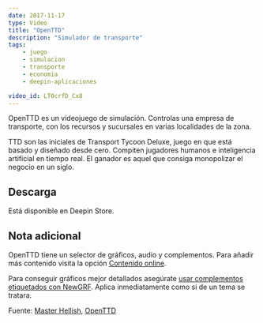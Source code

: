 ```yaml
---
date: 2017-11-17
type: Video
title: "OpenTTD"
description: "Simulador de transporte"
tags:
    - juego
    - simulacion
    - transporte
    - economia
    - deepin-aplicaciones

video_id: LT0crfD_Cx8
---
```


OpenTTD es un videojuego de simulación. Controlas una empresa de transporte, con los recursos y sucursales en varias localidades de la zona.

TTD son las iniciales de Transport Tycoon Deluxe, juego en que está basado y diseñado desde cero. Compiten jugadores humanos e inteligencia artificial en tiempo real. El ganador es aquel que consiga monopolizar el negocio en un siglo.

## Descarga

Está disponible en Deepin Store.

## Nota adicional

OpenTTD tiene un selector de gráficos, audio y complementos. Para añadir más contenido visita la opción [Contenido online](https://wiki.openttd.org/Contenido_online/Es).

Para conseguir gráficos mejor detallados asegúrate [usar complementos etiquetados con NewGRF](https://wiki.openttd.org/NewGRF/Es). Aplica inmediatamente como si de un tema se tratara.

Fuente: [Master Hellish](https://www.youtube.com/channel/UClojcaJLl9JaJG2fatG0naw), [OpenTTD](https://www.openttd.org/en/)
